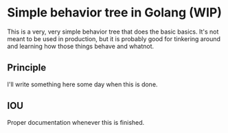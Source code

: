 # Simple behavior tree in Golang (WIP)
This is a very, very simple behavior tree that does the basic basics. It's not meant to be used in production, but it is probably good for tinkering around and learning how those things behave and whatnot.

## Principle
I'll write something here some day when this is done.

## IOU
Proper documentation whenever this is finished.